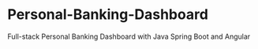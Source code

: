 # Personal-Banking-Dashboard
Full-stack Personal Banking Dashboard with Java Spring Boot and Angular
